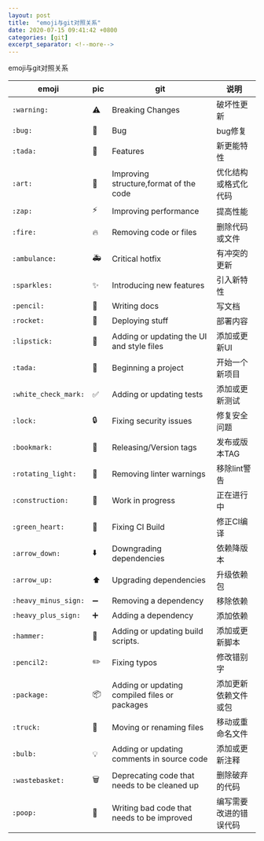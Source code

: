 ```yaml
---
layout: post
title:  "emoji与git对照关系"
date: 2020-07-15 09:41:42 +0800
categories: [git]
excerpt_separator: <!--more-->
---
```

emoji与git对照关系
<!--more-->

|emoji|pic|git|说明|
|---|---|---|---|
|`:warning:`|:warning:|Breaking Changes|破坏性更新|
|`:bug:`|:bug:|Bug|bug修复|
|`:tada:`|:tada:|Features|新更能特性|
|`:art:`|:art:|Improving structure,format of the code|优化结构或格式化代码|
|`:zap:`|:zap:|Improving performance|提高性能|
|`:fire:`|:fire:|Removing code or files|删除代码或文件|
|`:ambulance:`|:ambulance:|Critical hotfix|有冲突的更新|
|`:sparkles:`|:sparkles:|Introducing new features|引入新特性|
|`:pencil:`|:pencil:|Writing docs|写文档|
|`:rocket:`|:rocket:|Deploying stuff|部署内容|
|`:lipstick:`|:lipstick:|Adding or updating the UI and style files|添加或更新UI|
|`:tada:`|:tada:|Beginning a project|开始一个新项目|
|`:white_check_mark:`|:white_check_mark:|Adding or updating tests|添加或更新测试|
|`:lock:`|:lock:|Fixing security issues|修复安全问题|
|`:bookmark:`|:bookmark:|Releasing/Version tags|发布或版本TAG|
|`:rotating_light:`|:rotating_light:|Removing linter warnings|移除lint警告|
|`:construction:`|:construction:|Work in progress|正在进行中|
|`:green_heart:`|:green_heart:|Fixing CI Build|修正CI编译|
|`:arrow_down:`|:arrow_down:|Downgrading dependencies|依赖降版本|
|`:arrow_up:`|:arrow_up:|Upgrading dependencies|升级依赖包|
|`:heavy_minus_sign:`|:heavy_minus_sign:|Removing a dependency|移除依赖|
|`:heavy_plus_sign:`|:heavy_plus_sign:|Adding a dependency|添加依赖|
|`:hammer:`|:hammer:|Adding or updating build scripts.|添加或更新脚本|
|`:pencil2:`|:pencil2:|Fixing typos|修改错别字|
|`:package:`|:package:|Adding or updating compiled files or packages|添加更新依赖文件或包|
|`:truck:`|:truck:|Moving or renaming files|移动或重命名文件|
|`:bulb:`|:bulb:|Adding or updating comments in source code|添加或更新注释|
|`:wastebasket:`|:wastebasket:|Deprecating code that needs to be cleaned up|删除破弃的代码|
|`:poop:`|:poop:|Writing bad code that needs to be improved|编写需要改进的错误代码|